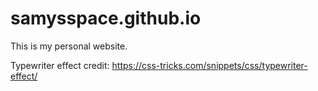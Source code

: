 # samysspace.github.io
This is my personal website. 

Typewriter effect credit:
https://css-tricks.com/snippets/css/typewriter-effect/
